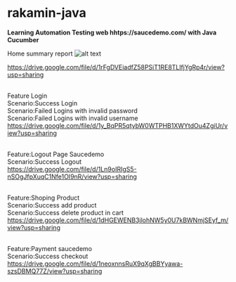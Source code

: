 # rakamin-java
<b>Learning  Automation Testing web hhtps://saucedemo.com/ with Java Cucumber</b> <br>

Home summary report
![alt text]([http://url/to/img.png](https://drive.google.com/file/d/1rFgDVEiadfZ58PSiT1RE8TLlfjYgRp4r/view?usp=sharing))

https://drive.google.com/file/d/1rFgDVEiadfZ58PSiT1RE8TLlfjYgRp4r/view?usp=sharing<br><br>

Feature Login <br>
	Scenario:Success Login<br>
	Scenario:Failed Logins with invalid password<br>
	Scenario:Failed Logins with invalid username<br>
   https://drive.google.com/file/d/1y_BqPR5qtybW0WTPHB1XWYtdOu4ZgiUr/view?usp=sharing<br><br>
	
Feature:Logout Page Saucedemo<br>
	Scenario:Success Logout<br>
   https://drive.google.com/file/d/1Ln9oIRIgS5-nSOgJfpXuqC1Nfe1OI9nR/view?usp=sharing<br><br>

Feature:Shoping Product<br>
	Scenario:Success add product<br>
	Scenario:Success delete product in cart<br>
   https://drive.google.com/file/d/1dHGEWENB3jlohNW5y0U7kBWNmjSEyf_m/view?usp=sharing<br><br>

Feature:Payment saucedemo<br>
	Scenario:Success checkout<br>
   https://drive.google.com/file/d/1neoxnnsRuX9qXgBBYyawa-szsDBMQ77Z/view?usp=sharing<br><br>
 

	
